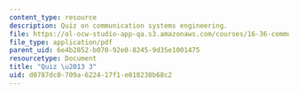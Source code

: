 ```yaml
---
content_type: resource
description: Quiz on communication systems engineering.
file: https://ol-ocw-studio-app-qa.s3.amazonaws.com/courses/16-36-communication-systems-engineering-spring-2009/d0787dc0709a622417f1e018238b68c2_MIT16_36s09_quiz03.pdf
file_type: application/pdf
parent_uid: 6e4b2852-b070-92e0-8245-9d35e1001475
resourcetype: Document
title: "Quiz \u2013 3"
uid: d0787dc0-709a-6224-17f1-e018238b68c2
---
```

